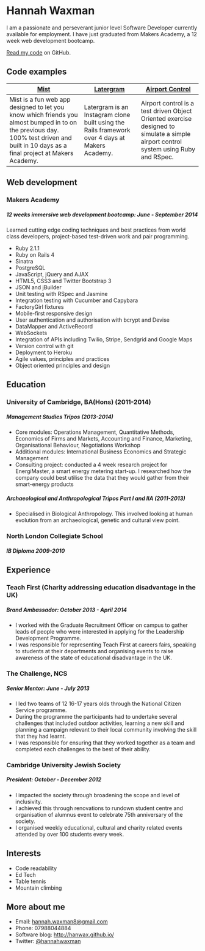 Hannah Waxman
==============

I am a passionate and perseverant junior level Software Developer currently available for employment. I have just graduated from Makers Academy, a 12 week web development bootcamp. 

[Read my code](https://github.com/HanWax) on GitHub.

Code examples
-------------

| [Mist](https://github.com/HanWax/so_close) | [Latergram](https://github.com/HanWax/latergram) | [Airport Control](https://github.com/HanWax/airport-control) |
| ------------- | ------------ | ---------- |
| Mist is a fun web app designed to let you know which friends you almost bumped in to on the previous day. 100% test driven and built in 10 days as a final project at Makers Academy. | Latergram is an Instagram clone built using the Rails framework over 4 days at Makers Academy. | Airport control is a test driven Object Oriented exercise designed to simulate a simple airport control system using Ruby and RSpec. |

Web development
---------------

### Makers Academy
##### 12 weeks immersive web development bootcamp: June - September 2014
Learned cutting edge coding techniques and best practices from world class developers, project-based test-driven work and pair programming.

* Ruby 2.1.1
* Ruby on Rails 4
* Sinatra
* PostgreSQL
* JavaScript, jQuery and AJAX
* HTML5, CSS3 and Twitter Bootstrap 3
* JSON and jBuilder
* Unit testing with RSpec and Jasmine
* Integration testing with Cucumber and Capybara
* FactoryGirl fixtures
* Mobile-first responsive design
* User authentication and authorisation with bcrypt and Devise
* DataMapper and ActiveRecord
* WebSockets
* Integration of APIs including Twilio, Stripe, Sendgrid and Google Maps
* Version control with git
* Deployment to Heroku
* Agile values, principles and practices
* Object­ oriented principles and design

Education
---------

### University of Cambridge, BA(Hons) (2011-2014)
##### Management Studies Tripos (2013-2014)
* Core modules: Operations Management, Quantitative Methods, Economics of Firms and Markets, Accounting and Finance, Marketing, Organisational Behaviour, Negotiations Workshop
* Additional modules: International Business Economics and Strategic Management
* Consulting project: conducted a 4 week research project for EnergiMaster, a smart energy metering start-up. I researched how the company could best utilise the data that they would gather from their smart-energy products

##### Archaeological and Anthropological Tripos Part I and IIA (2011-2013)

* Specialised in Biological Anthropology. This involved looking at human evolution from an archaeological, genetic and cultural view point. 

### North London Collegiate School
##### IB Diploma 2009-2010

Experience
---------------

### Teach First (Charity addressing education disadvantage in the UK)
##### Brand Ambassador: October 2013 - April 2014
* I worked with the Graduate Recruitment Officer on campus to gather leads of people who were interested in applying for the Leadership Development Programme. 
* I was responsible for representing Teach First at careers fairs, speaking to students at their departments and organising events to raise awareness of the state of educational disadvantage in the UK. 

### The Challenge, NCS
##### Senior Mentor: June - July 2013
* I led two teams of 12 16-17 years olds through the National Citizen Service programme.
* During the programme the participants had to undertake several challenges that included outdoor activities, learning a new skill and planning a campaign relevant to their local community involving the skill that they had learnt. 
* I was responsible for ensuring that they worked together as a team and completed each challenges to the best of their ability.

### Cambridge University Jewish Society 
##### President: October - December 2012
* I impacted the society through broadening the scope and level of inclusivity.
* I achieved this through renovations to rundown student centre and organisation of alumnus event to celebrate 75th anniversary of the society.
* I organised weekly educational, cultural and charity related events
attended by over 100 students every week.

Interests
---------
* Code readability
* Ed Tech
* Table tennis
* Mountain climbing

More about me
-------------
* Email: hannah.waxman8@gmail.com
* Phone: 07988044884
* Software blog: http://hanwax.github.io/
* Twitter: [@hannahwaxman](https://twitter.com/HannahWaxman)


